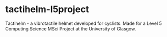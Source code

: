 # tactihelm-l5project
Tactihelm - a vibrotactile helmet developed for cyclists. Made for a Level 5 Computing Science MSci Project at the University of Glasgow.
